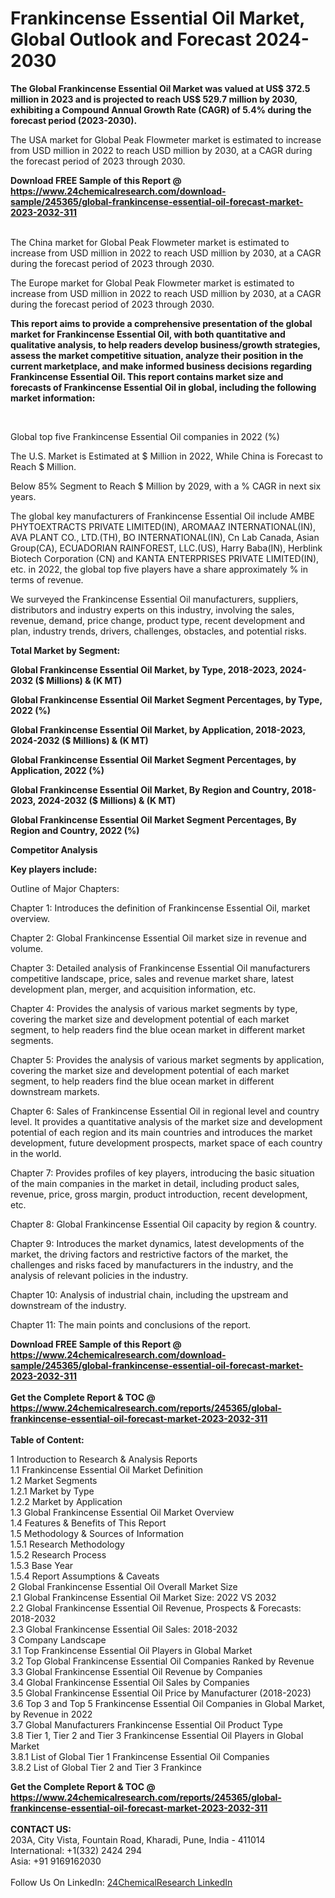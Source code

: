 <h1>Frankincense Essential Oil Market, Global Outlook and Forecast 2024-2030</h1><p><strong>The Global Frankincense Essential Oil Market was valued at US$ 372.5 million in 2023 and is projected to reach US$ 529.7 million by 2030, exhibiting a Compound Annual Growth Rate (CAGR) of 5.4% during the forecast period (2023-2030).</strong></p><p>
</p><p>The USA market for Global Peak Flowmeter market is estimated to increase from USD million in 2022 to reach USD million by 2030, at a CAGR during the forecast period of 2023 through 2030.</p><div><b>Download FREE Sample of this Report @ 
            <a href="https://www.24chemicalresearch.com/download-sample/245365/global-frankincense-essential-oil-forecast-market-2023-2032-311">
            https://www.24chemicalresearch.com/download-sample/245365/global-frankincense-essential-oil-forecast-market-2023-2032-311</a></b></div><br><p>
</p><p>The China market for Global Peak Flowmeter market is estimated to increase from USD million in 2022 to reach USD million by 2030, at a CAGR during the forecast period of 2023 through 2030.</p><p>
</p><p>The Europe market for Global Peak Flowmeter market is estimated to increase from USD million in 2022 to reach USD million by 2030, at a CAGR during the forecast period of 2023 through 2030.</p><p>
</p><p><strong>This report aims to provide a comprehensive presentation of the global market for Frankincense Essential Oil, with both quantitative and qualitative analysis, to help readers develop business/growth strategies, assess the market competitive situation, analyze their position in the current marketplace, and make informed business decisions regarding Frankincense Essential Oil. This report contains market size and forecasts of Frankincense Essential Oil in global, including the following market information:</strong></p><p>
 </p><p>
</p><p>
</p><p>Global top five Frankincense Essential Oil companies in 2022 (%)</p><p>
The U.S. Market is Estimated at $ Million in 2022, While China is Forecast to Reach $ Million.</p><p>
Below 85% Segment to Reach $ Million by 2029, with a % CAGR in next six years.</p><p>
The global key manufacturers of Frankincense Essential Oil include AMBE PHYTOEXTRACTS PRIVATE LIMITED(IN), AROMAAZ INTERNATIONAL(IN), AVA PLANT CO., LTD.(TH), BO INTERNATIONAL(IN), Cn Lab Canada, Asian Group(CA), ECUADORIAN RAINFOREST, LLC.(US), Harry Baba(IN), Herblink Biotech Corporation (CN) and KANTA ENTERPRISES PRIVATE LIMITED(IN), etc. in 2022, the global top five players have a share approximately % in terms of revenue.</p><p>
We surveyed the Frankincense Essential Oil manufacturers, suppliers, distributors and industry experts on this industry, involving the sales, revenue, demand, price change, product type, recent development and plan, industry trends, drivers, challenges, obstacles, and potential risks.</p><p>
<strong>Total Market by Segment:</strong></p><p>
<strong>Global Frankincense Essential Oil Market, by Type, 2018-2023, 2024-2032 ($ Millions) &amp; (K MT)</strong></p><p>
<strong>Global Frankincense Essential Oil Market Segment Percentages, by Type, 2022 (%)</strong></p><p>
</p><p>
<strong>Global Frankincense Essential Oil Market, by Application, 2018-2023, 2024-2032 ($ Millions) &amp; (K MT)</strong></p><p>
<strong>Global Frankincense Essential Oil Market Segment Percentages, by Application, 2022 (%)</strong></p><p>
</p><p>
<strong>Global Frankincense Essential Oil Market, By Region and Country, 2018-2023, 2024-2032 ($ Millions) &amp; (K MT)</strong></p><p>
<strong>Global Frankincense Essential Oil Market Segment Percentages, By Region and Country, 2022 (%)</strong></p><p>
</p><p>
<strong>Competitor Analysis</strong></p><p>
</p><p>
<strong>Key players include:</strong></p><p>
</p><p>
</p><p>Outline of Major Chapters:</p><p>
Chapter 1: Introduces the definition of Frankincense Essential Oil, market overview.</p><p>
Chapter 2: Global Frankincense Essential Oil market size in revenue and volume.</p><p>
Chapter 3: Detailed analysis of Frankincense Essential Oil manufacturers competitive landscape, price, sales and revenue market share, latest development plan, merger, and acquisition information, etc.</p><p>
Chapter 4: Provides the analysis of various market segments by type, covering the market size and development potential of each market segment, to help readers find the blue ocean market in different market segments.</p><p>
Chapter 5: Provides the analysis of various market segments by application, covering the market size and development potential of each market segment, to help readers find the blue ocean market in different downstream markets.</p><p>
Chapter 6: Sales of Frankincense Essential Oil in regional level and country level. It provides a quantitative analysis of the market size and development potential of each region and its main countries and introduces the market development, future development prospects, market space of each country in the world.</p><p>
Chapter 7: Provides profiles of key players, introducing the basic situation of the main companies in the market in detail, including product sales, revenue, price, gross margin, product introduction, recent development, etc.</p><p>
Chapter 8: Global Frankincense Essential Oil capacity by region &amp; country.</p><p>
Chapter 9: Introduces the market dynamics, latest developments of the market, the driving factors and restrictive factors of the market, the challenges and risks faced by manufacturers in the industry, and the analysis of relevant policies in the industry.</p><p>
Chapter 10: Analysis of industrial chain, including the upstream and downstream of the industry.</p><p>
Chapter 11: The main points and conclusions of the report.</p><div><b>Download FREE Sample of this Report @ 
            <a href="https://www.24chemicalresearch.com/download-sample/245365/global-frankincense-essential-oil-forecast-market-2023-2032-311">
            https://www.24chemicalresearch.com/download-sample/245365/global-frankincense-essential-oil-forecast-market-2023-2032-311</a></b></div><br><div><b>Get the Complete Report & TOC @ 
            <a href="https://www.24chemicalresearch.com/reports/245365/global-frankincense-essential-oil-forecast-market-2023-2032-311">
            https://www.24chemicalresearch.com/reports/245365/global-frankincense-essential-oil-forecast-market-2023-2032-311</a></b></div><br>
            <b>Table of Content:</b><p>1 Introduction to Research & Analysis Reports<br />
    1.1 Frankincense Essential Oil Market Definition<br />
    1.2 Market Segments<br />
        1.2.1 Market by Type<br />
        1.2.2 Market by Application<br />
    1.3 Global Frankincense Essential Oil Market Overview<br />
    1.4 Features & Benefits of This Report<br />
    1.5 Methodology & Sources of Information<br />
        1.5.1 Research Methodology<br />
        1.5.2 Research Process<br />
        1.5.3 Base Year<br />
        1.5.4 Report Assumptions & Caveats<br />
2 Global Frankincense Essential Oil Overall Market Size<br />
    2.1 Global Frankincense Essential Oil Market Size: 2022 VS 2032<br />
    2.2 Global Frankincense Essential Oil Revenue, Prospects & Forecasts: 2018-2032<br />
    2.3 Global Frankincense Essential Oil Sales: 2018-2032<br />
3 Company Landscape<br />
    3.1 Top Frankincense Essential Oil Players in Global Market<br />
    3.2 Top Global Frankincense Essential Oil Companies Ranked by Revenue<br />
    3.3 Global Frankincense Essential Oil Revenue by Companies<br />
    3.4 Global Frankincense Essential Oil Sales by Companies<br />
    3.5 Global Frankincense Essential Oil Price by Manufacturer (2018-2023)<br />
    3.6 Top 3 and Top 5 Frankincense Essential Oil Companies in Global Market, by Revenue in 2022<br />
    3.7 Global Manufacturers Frankincense Essential Oil Product Type<br />
    3.8 Tier 1, Tier 2 and Tier 3 Frankincense Essential Oil Players in Global Market<br />
        3.8.1 List of Global Tier 1 Frankincense Essential Oil Companies<br />
        3.8.2 List of Global Tier 2 and Tier 3 Frankince</p><div><b>Get the Complete Report & TOC @ 
            <a href="https://www.24chemicalresearch.com/reports/245365/global-frankincense-essential-oil-forecast-market-2023-2032-311">
            https://www.24chemicalresearch.com/reports/245365/global-frankincense-essential-oil-forecast-market-2023-2032-311</a></b></div><br><b>CONTACT US:</b><br>
            203A, City Vista, Fountain Road, Kharadi, Pune, India - 411014<br>
            International: +1(332) 2424 294<br>
            Asia: +91 9169162030 <br><br>
            Follow Us On LinkedIn: <a href="https://www.linkedin.com/company/24chemicalresearch/">24ChemicalResearch LinkedIn</a>
